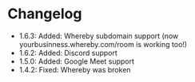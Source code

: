 # Changelog

* 1.6.3: Added: Whereby subdomain support (now yourbusinness.whereby.com/room is working too!)
* 1.6.2: Added: Discord support
* 1.5.0: Added: Google Meet support
* 1.4.2: Fixed: Whereby was broken 